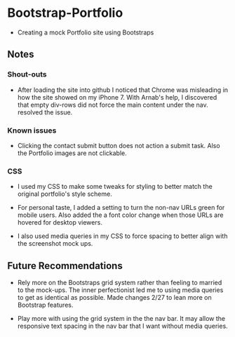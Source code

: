 # Bootstrap-Portfolio

- Creating a mock Portfolio site using Bootstraps

## Notes

### Shout-outs

- After loading the site into github I noticed that Chrome was misleading in how the site showed on my iPhone 7. With Arnab's help, I discovered that empty div-rows did not force the main content under the nav. <br> resolved the issue.

### Known issues

- Clicking the contact submit button does not action a submit task. Also the Portfolio images are not clickable.

### CSS

- I used my CSS to make some tweaks for styling to better match the original portfolio's style scheme.

- For personal taste, I added a setting to turn the non-nav URLs green for mobile users. Also added the a font color change when those URLs are hovered for desktop viewers.

- I also used media queries in my CSS to force spacing to better align with the screenshot mock ups.

## Future Recommendations

- Rely more on the Bootstraps grid system rather than feeling to married to the mock-ups. The inner perfectionist led me to using media queries to get as identical as possible. Made changes 2/27 to lean more on Bootstrap features.

- Play more with using the grid system in the the nav bar. It may allow the responsive text spacing in the nav bar that I want without media queries.
